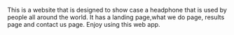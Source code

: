 This is a website that is designed to show case a headphone that is used by people all around the world.
It has a landing page,what we do page, results page and contact us page.
Enjoy using this web app.